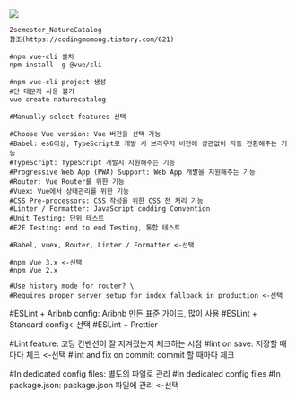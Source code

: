 
<img src="https://capsule-render.vercel.app/api?type=wave&color=auto&height=300&section=header&text=capsule%20render&fontSize=90" />

```
2semester_NatureCatalog
참조(https://codingmomong.tistory.com/621)
```

```
#npm vue-cli 설치
npm install -g @vue/cli
```

```
#npm vue-cli project 생성
#단 대문자 사용 불가
vue create naturecatalog
```

```
#Manually select features 선택
```

```
#Choose Vue version: Vue 버전을 선택 가능
#Babel: es6이상, TypeScript로 개발 시 브라우저 버전에 상관없이 자동 전환해주는 기능
#TypeScript: TypeScript 개발시 지원해주는 기능
#Progressive Web App (PWA) Support: Web App 개발을 지원해주는 기능
#Router: Vue Router를 위한 기능
#Vuex: Vue에서 상태관리를 위한 기능
#CSS Pre-processors: CSS 작성을 위한 CSS 전 처리 기능
#Linter / Formatter: JavaScript codding Convention
#Unit Testing: 단위 테스트
#E2E Testing: end to end Testing, 통합 테스트
```

```
#Babel, vuex, Router, Linter / Formatter <-선택
```

```
#npm Vue 3.x <-선택
#npm Vue 2.x 
```

```
#Use history mode for router? \
#Requires proper server setup for index fallback in production <-선택
```

#ESLint + Aribnb config: Aribnb 만든 표준 가이드, 많이 사용
#ESLint + Standard config<-선택
#ESLint + Prettier

#Lint feature: 코딩 컨벤션이 잘 지켜졌는지 체크하는 시점
#lint on save: 저장할 때마다 체크 <-선택
#lint and fix on commit: commit 할 때마다 체크

#In dedicated config files: 별도의 파일로 관리
#In dedicated config files 
#In package.json: package.json 파일에 관리 <-선택


